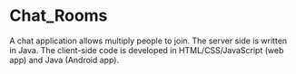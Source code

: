 # Chat_Rooms
A chat application allows multiply people to join. The server side is written in Java. The client-side code is developed in HTML/CSS/JavaScript (web app) and Java (Android app).
